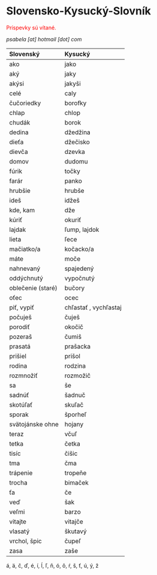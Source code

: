# Slovensko-Kysucký-Slovník
<span style="color: red;">Príspevky sú vítané.</span>


*psabela [at] hotmail [dot] com*


Slovenský                           | Kysucký 
:-------                            | :------ 
ako                                 | jako 
aký                                 | jaky
akýsi                               | jakyši
celé                                | caly
čučoriedky                          | borofky
chlap                               | chlop
chudák                              | borok
dedina                              | džedžina
dieťa                               | džečisko
dievča                              | dzevka
domov                               | dudomu    
fúrik                               | točky
farár                               | panko
hrubšie                             | hrubše
ideš                                | idžeš
kde, kam                            | dže
kúriť                               | okuriť
lajdak                              | ľump, lajdok
lieta                               | ľece
mačiatko/a                          | kočacko/a
máte                                | moče
nahnevaný                           | spajedený
oddýchnutý                          | vypočnutý
oblečenie (staré)                   | bučory
oťec                                | ocec
piť, vypiť                          | chľastať , vychľastaj 
počuješ                             | čuješ
porodiť                             | okočič
pozeraš                             | čumiš 
prasatá                             | prašacka
prišiel                             | prišol
rodina                              | rodzina
rozmnožiť                           | rozmožič
sa                                  | še
sadnúť                              | šadnuč
skotúľať                            | skuľač
sporak                              | šporheľ
svätojánske ohne                    | hojany
teraz                               | včuľ 
tetka                               | četka
tisíc                               | čišic
tma                                 | čma
trápenie                            | tropeňe
trocha                              | bimaček 
ťa                                  | če
veď                                 | šak
veľmi                               | barzo
vitajte                             | vitajče 
vlasatý                             | škutavý
vrchol, špic                        | čupeľ 
zasa                                | zaše



á, ä, č, ď, é, í, ĺ, ľ, ň, ó, ô, ŕ, š, ť, ú, ý, ž
    